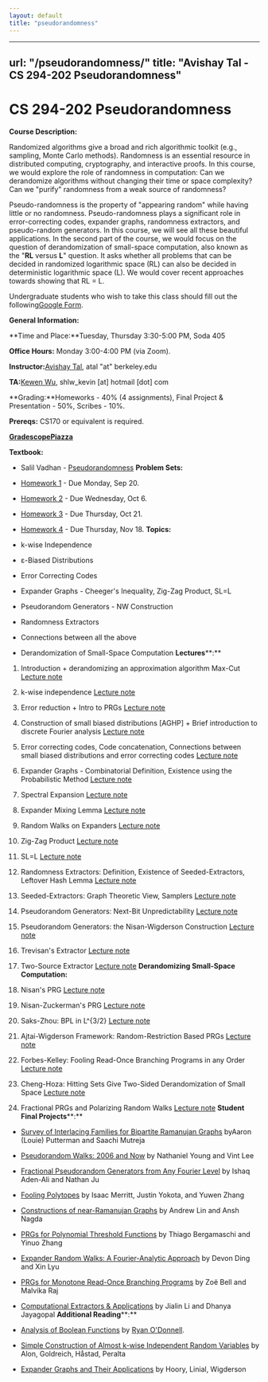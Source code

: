 ```yaml
---
layout: default
title: "pseudorandomness"
---
```


---
url: "/pseudorandomness/"
title: "Avishay Tal - CS 294-202 Pseudorandomness"
---

# **CS 294-202 Pseudorandomness**

**Course Description:**

Randomized algorithms give a broad and rich algorithmic toolkit (e.g., sampling, Monte Carlo methods). Randomness is an essential resource in distributed computing, cryptography, and interactive proofs. In this course, we would explore the role of randomness in computation: Can we derandomize algorithms without changing their time or space complexity? Can we "purify" randomness from a weak source of randomness?

Pseudo-randomness is the property of "appearing random" while having little or no randomness. Pseudo-randomness plays a significant role in error-correcting codes, expander graphs, randomness extractors, and pseudo-random generators. In this course, we will see all these beautiful applications. In the second part of the course, we would focus on the question of derandomization of small-space computation, also known as the "**RL** versus **L**" question. It asks whether all problems that can be decided in randomized logarithmic space (RL) can also be decided in deterministic logarithmic space (L). We would cover recent approaches towards showing that RL = L.

Undergraduate students who wish to take this class should fill out the following[Google Form](https://docs.google.com/forms/d/1O-O7mAX8B86BW3_BntKQSofifxKp1zN1K8sP2CyIbmo/edit).

**General Information:**

**Time and Place:**Tuesday, Thursday 3:30-5:00 PM, Soda 405

**Office Hours:** Monday 3:00-4:00 PM (via Zoom).

**Instructor:**[Avishay Tal](http://www.google.com/url?q=http%3A%2F%2Fwww.avishaytal.org%2F&sa=D&sntz=1&usg=AOvVaw1_ca4aFO3SN8SmWhTCFqSc), atal "at" berkeley.edu

**TA:**[Kewen Wu](https://www.google.com/url?q=https%3A%2F%2Fshlw.github.io&sa=D&sntz=1&usg=AOvVaw26h3hs1vaZchv2YasT5Y-N), shlw\_kevin \[at\] hotmail \[dot\] com

**Grading:**Homeworks - 40% (4 assignments), Final Project & Presentation - 50%, Scribes - 10%.

**Prereqs:** CS170 or equivalent is required.

[**Gradescope**](https://www.google.com/url?q=https%3A%2F%2Fwww.gradescope.com%2Fcourses%2F310808&sa=D&sntz=1&usg=AOvVaw0f9sMiCJcIuqJ91m36dNc9)[**Piazza**](http://www.google.com/url?q=http%3A%2F%2Fpiazza.com%2Fberkeley%2Ffall2021%2Fcs294202&sa=D&sntz=1&usg=AOvVaw0oGbiQXVy_oIbtF244EV1p)

**Textbook:**

- Salil Vadhan - [Pseudorandomness](https://www.google.com/url?q=https%3A%2F%2Fpeople.seas.harvard.edu%2F~salil%2Fpseudorandomness%2F&sa=D&sntz=1&usg=AOvVaw2jc9ipUift6CNRnbiOuSkb)
**Problem Sets:**

- [Homework 1](https://drive.google.com/open?id=1hWKWDmRkJJia3IJtIk6KL7TtoxcKmIsk) \- Due Monday, Sep 20.

- [Homework 2](https://drive.google.com/open?id=1a5sh-HBUEWbI6oYCibVLmszw70akgI9k) \- Due Wednesday, Oct 6.

- [Homework 3](https://drive.google.com/open?id=1fEZuPwn8l5YjafzLJ5_m9FlYhcAsJrUw) \- Due Thursday, Oct 21.

- [Homework 4](https://drive.google.com/open?id=1dg-36TBTuEr4NSfberBIsKZL44GF-yq6) \- Due Thursday, Nov 18.
**Topics:**

- k-wise Independence

- ε-Biased Distributions

- Error Correcting Codes

- Expander Graphs - Cheeger's Inequality, Zig-Zag Product, SL=L

- Pseudorandom Generators - NW Construction

- Randomness Extractors

- Connections between all the above

- Derandomization of Small-Space Computation
**Lectures****:**

01. Introduction + derandomizing an approximation algorithm Max-Cut [Lecture note](https://drive.google.com/file/d/1AylPHRG8TgqdpkJz_WMSEEyLG0YMu9KW/view?usp=sharing)

02. k-wise independence [Lecture note](https://drive.google.com/file/d/1SpP7xnUiQDhBTVa3ZRQnFhd3HrUejgt_/view?usp=sharing)

03. Error reduction + Intro to PRGs [Lecture note](https://drive.google.com/file/d/1pc0-e1HMoyNriLldOl6woZcJ-wtcWMJl/view?usp=sharing)

04. Construction of small biased distributions \[AGHP\] + Brief introduction to discrete Fourier analysis [Lecture note](https://drive.google.com/file/d/1S_AvJTF7X_XcfgdguQ7Zb1oyridoL03R/view?usp=sharing)

05. Error correcting codes, Code concatenation, Connections between small biased distributions and error correcting codes [Lecture note](https://drive.google.com/file/d/1TS8SQTH2IVrGJI-CeLi4Na0pj4_Yj0g_/view?usp=sharing)

06. Expander Graphs - Combinatorial Definition, Existence using the Probabilistic Method [Lecture note](https://drive.google.com/file/d/1NJjWe9j8aaMEg2nBXjDMAbe-jYTuqCFD/view?usp=sharing)

07. Spectral Expansion [Lecture note](https://drive.google.com/file/d/1x9xsz1ernnL0hfdCdDjTFwZINuOGNbPe/view?usp=sharing)

08. Expander Mixing Lemma [Lecture note](https://drive.google.com/file/d/1HbDcD9_ETZ1oA-gfp-WHgAPxBSGeYnts/view?usp=sharing)

09. Random Walks on Expanders [Lecture note](https://drive.google.com/file/d/1At8nZc41fnw47YKjtIVDBn-sGlg2m_27/view?usp=sharing)

10. Zig-Zag Product [Lecture note](https://drive.google.com/file/d/1MJ5RuhabE6nod8li_E1YUQCawfEoPUwW/view?usp=sharing)

11. SL=L [Lecture note](https://drive.google.com/file/d/1pESAOH0UOV49Uv1DrSEsKkv5hB0G7fJy/view?usp=sharing)

12. Randomness Extractors: Definition, Existence of Seeded-Extractors, Leftover Hash Lemma [Lecture note](https://drive.google.com/file/d/1OE04MdyJduQgPjW7eNrTgTpyJO4Ead2u/view?usp=sharing)

13. Seeded-Extractors: Graph Theoretic View, Samplers [Lecture note](https://drive.google.com/file/d/1uU8uy90v7K7fmf4ydbZNiQLoCssXpQTt/view?usp=sharing)

14. Pseudorandom Generators: Next-Bit Unpredictability [Lecture note](https://drive.google.com/file/d/1McBjUTYeD1iP5GkM6y9fxDCu9oONhfaq/view?usp=sharing)

15. Pseudorandom Generators: the Nisan-Wigderson Construction [Lecture note](https://drive.google.com/file/d/1HLUmaRtOhpbI7G3wuJtfVdwIQsulhVql/view?usp=sharing)

16. Trevisan's Extractor [Lecture note](https://drive.google.com/file/d/1b1jJCCeTNTx0rATUAjD35T6i5uI-8kXi/view?usp=sharing)

17. Two-Source Extractor [Lecture note](https://drive.google.com/file/d/1MxNthKi-Hi9p0OWoxBZUg4uqkT4-RAY3/view?usp=sharing)
**Derandomizing Small-Space Computation:**

18. Nisan's PRG [Lecture note](https://drive.google.com/file/d/1DXdmCAf6rqARVFwFx4h6kpI1Mk2a4iJN/view?usp=sharing)

19. Nisan-Zuckerman's PRG [Lecture note](https://drive.google.com/file/d/1-49OGVmQaUa9rXz7Yc61GsIUx0VKcySo/view?usp=sharing)

20. Saks-Zhou: BPL in L^{3/2} [Lecture note](https://drive.google.com/file/d/1hsojoXRGau1yLjLvebyoEBL0prYyzvts/view?usp=sharing)

21. Ajtai-Wigderson Framework: Random-Restriction Based PRGs [Lecture note](https://drive.google.com/file/d/1RY-ovManA-VC00muFuKAlxQwDYHyPjpO/view?usp=sharing)

22. Forbes-Kelley: Fooling Read-Once Branching Programs in any Order [Lecture note](https://drive.google.com/file/d/1YQui9DaAg4rzuivsYHrCtn384RfG67Rm/view?usp=sharing)

23. Cheng-Hoza: Hitting Sets Give Two-Sided Derandomization of Small Space [Lecture note](https://drive.google.com/file/d/13KFoyY6D57SkDWlo0GHgWe14kkL06Z5i/view?usp=sharing)

24. Fractional PRGs and Polarizing Random Walks [Lecture note](https://drive.google.com/file/d/11GODwOXkJeT03DYV6UNja4E0Cdoyufxh/view?usp=sharing)
**Student Final Projects****:**

- [Survey of Interlacing Families for Bipartite Ramanujan Graphs](https://drive.google.com/file/d/1C9nJtrFQsuKts0K4aE9I2HdF8k1AcG8a/view?usp=sharing) byAaron (Louie) Putterman and Saachi Mutreja

- [Pseudorandom Walks: 2006 and Now](https://drive.google.com/file/d/16HQlaXgO6o2WG4JoHIpERCHrv50AxzxM/view?usp=sharing) by Nathaniel Young and Vint Lee

- [Fractional Pseudorandom Generators from Any Fourier Level](https://drive.google.com/file/d/1vOEODRNPFEDXLqcaHpY2stLvWzR-3sMY/view?usp=sharing) by Ishaq Aden-Ali and Nathan Ju

- [Fooling Polytopes](https://drive.google.com/file/d/1VJquW2hM6HuwFoJKNlM9OPuS-2DwqUzq/view?usp=sharing) by Isaac Merritt, Justin Yokota, and Yuwen Zhang

- [Constructions of near-Ramanujan Graphs](https://drive.google.com/file/d/1wD80rcQ37S9kpm4lMKRdtBngacbufnmr/view?usp=sharing) by Andrew Lin and Ansh Nagda

- [PRGs for Polynomial Threshold Functions](https://drive.google.com/file/d/15i9m35oQt9HDd7FJCOPycK4Lw_6AkkNc/view?usp=sharing) by Thiago Bergamaschi and Yinuo Zhang

- [Expander Random Walks: A Fourier-Analytic Approach](https://drive.google.com/file/d/19xBoe5tmOexr0NlDSbI9x4y_WdT_Kyhu/view?usp=sharing) by Devon Ding and Xin Lyu

- [PRGs for Monotone Read-Once Branching Programs](https://drive.google.com/file/d/1MPlKxIKHh9UctYbaUXqJ_f1aDiF5Nig1/view?usp=sharing) by Zoë Bell and Malvika Raj

- [Computational Extractors & Applications](https://drive.google.com/file/d/1cpdNbCdVuqExw4WFV-hxF6FAQcY8AMum/view?usp=sharing) by Jialin Li and Dhanya Jayagopal
**Additional Reading****:**

- [Analysis of Boolean Functions](https://www.google.com/url?q=https%3A%2F%2Fwww.cs.cmu.edu%2F~odonnell%2Fpapers%2FAnalysis-of-Boolean-Functions-by-Ryan-ODonnell.pdf&sa=D&sntz=1&usg=AOvVaw3OanXsRGMH7GPgPDLPRw4g) by [Ryan O'Donnell](https://www.google.com/url?q=https%3A%2F%2Fwww.cs.cmu.edu%2F~odonnell%2F&sa=D&sntz=1&usg=AOvVaw0OAxOoW2swE4wj1-DmfsNZ).

- [Simple Construction of Almost k-wise Independent Random Variables](https://www.google.com/url?q=https%3A%2F%2Fwww.wisdom.weizmann.ac.il%2F~oded%2Fp_aghp.html&sa=D&sntz=1&usg=AOvVaw2rlyWkop8_CiGRLax3h425) by Alon, Goldreich, Håstad, Peralta

- [Expander Graphs and Their Applications](https://www.google.com/url?q=https%3A%2F%2Fwww.cs.huji.ac.il%2F~nati%2FPAPERS%2Fexpander_survey.pdf&sa=D&sntz=1&usg=AOvVaw2ekU7p-MbygfCjQQCT0gtI) by Hoory, Linial, Wigderson
